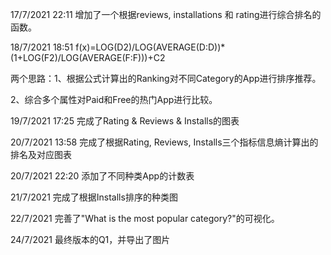 17/7/2021 22:11 增加了一个根据reviews, installations 和 rating进行综合排名的函数。

18/7/2021 18:51 f(x)=LOG(D2)/LOG(AVERAGE(D:D))*(1+LOG(F2)/LOG(AVERAGE(F:F)))+C2

两个思路：1、根据公式计算出的Ranking对不同Category的App进行排序推荐。

2、综合多个属性对Paid和Free的热门App进行比较。

19/7/2021 17:25 完成了Rating & Reviews & Installs的图表

20/7/2021 13:58 完成了根据Rating, Reviews, Installs三个指标信息熵计算出的排名及对应图表

20/7/2021 22:20 添加了不同种类App的计数表

21/7/2021 完成了根据Installs排序的种类图

22/7/2021 完善了"What is the most popular category?"的可视化。

24/7/2021 最终版本的Q1，并导出了图片
